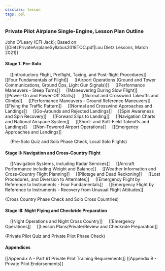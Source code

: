 ```yaml
---
cssclass: lesson
tags: ppl
---
```

### Private Pilot Airplane Single-Engine, Lesson Plan Outline
John O'Leary (CFI Jack); Based on [[DietzPrivateAirplaneSyllabus2018TOC.pdf|Lou Dietz Lessons, March 2021]]

#### Stage 1: Pre-Solo
$\quad$[[Introductory Flight, Preflight, Taxing, and Post-flight Procedures]]
$\quad$[[Four Fundamentals of Flight]]
$\quad$[[Airport Operations (Ground and Tower Communications, Ground Ops, Light Gun Signals)]]
$\quad$[[Performance Maneuvers - Steep Turns]]
$\quad$[[Maneuvering During Slow Flight]]
$\quad$[[Power-On and Power-Off Stalls]]
$\quad$[[Normal and Crosswind Takeoffs and Climbs]]
$\quad$[[Performance Maneuvers - Ground Reference Maneuvers]]
$\quad$[[Flying the Traffic Pattern]]
$\quad$[[Normal and Crosswind Approaches and Landings]]
$\quad$[[Go-Arounds and Rejected Landings]]
$\quad$[[Spin Awareness and Spin Recovery]]
$\quad$[[Forward Slips to Landing]]
$\quad$[[Navigation Charts and National Airspace System]]
$\quad$[[Short- and Soft-Field Takeoffs and Landings]]
$\quad$[[Non-Towered Airport Operations]]
$\quad$[[Emergency Approaches and Landings]]

$\quad$(Pre-Solo Quiz and Solo Phase Check, Local Solo Flights)

#### Stage II: Navigation and Cross-Country Flight
$\quad$[[Navigation Systems, including Radar Services]]
$\quad$[[Aircraft Performance including Weight and Balance]]
$\quad$[[Weather Information and Cross-Country Flight Planning]]
$\quad$[[Pilotage and Dead Reckoning]]
$\quad$[[Lost Procedures, and Diversion to Alternates]]
$\quad$[[Emergency Flight by Reference to Instruments - Four Fundamentals]]
$\quad$[[Emergency Flight by Reference to Instruments - Recovery from Unusual Flight Attitudes]]

(Cross Country Phase Check and Solo Cross Countries)

#### Stage III: Night Flying and Checkride Preparation
$\quad$[[Night Operations and Night Cross Country]]
$\quad$[[Emergency Operations]]
$\quad$[[Lesson Plans/Private/Review and Checkride Preparation]]

(Private Pilot Quiz and Private Pilot Phase Check)

#### Appendices
[[Appendix A - Part 61 Private Pilot Training Requirements]]
[[Appendix B - Private Pilot Endorsements]]